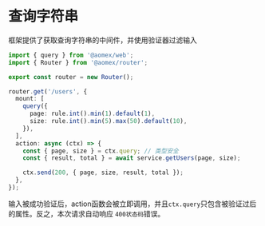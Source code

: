 # 查询字符串

框架提供了获取查询字符串的中间件，并使用验证器过滤输入

```typescript
import { query } from '@aomex/web';
import { Router } from '@aomex/router';

export const router = new Router();

router.get('/users', {
  mount: [
    query({
      page: rule.int().min(1).default(1),
      size: rule.int().min(5).max(50).default(10),
    }),
  ],
  action: async (ctx) => {
    const { page, size } = ctx.query; // 类型安全
    const { result, total } = await service.getUsers(page, size);

    ctx.send(200, { page, size, result, total });
  },
});
```

输入被成功验证后，action函数会被立即调用，并且`ctx.query`只包含被验证过后的属性。反之，本次请求自动响应 `400状态码`错误。
